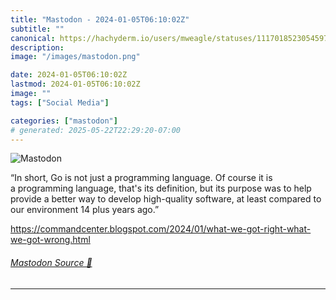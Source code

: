```yaml
---
title: "Mastodon - 2024-01-05T06:10:02Z"
subtitle: ""
canonical: https://hachyderm.io/users/mweagle/statuses/111701852305459733
description:
image: "/images/mastodon.png"

date: 2024-01-05T06:10:02Z
lastmod: 2024-01-05T06:10:02Z
image: ""
tags: ["Social Media"]

categories: ["mastodon"]
# generated: 2025-05-22T22:29:20-07:00
---
```

![Mastodon](/images/mastodon.png)

<p>“In short, Go is not just a programming language. Of course it is a programming language, that&#39;s its definition, but its purpose was to help provide a better way to develop high-quality software, at least compared to our environment 14 plus years ago.”</p><p><a href="https://commandcenter.blogspot.com/2024/01/what-we-got-right-what-we-got-wrong.html" target="_blank" rel="nofollow noopener noreferrer" translate="no"><span class="invisible">https://</span><span class="ellipsis">commandcenter.blogspot.com/202</span><span class="invisible">4/01/what-we-got-right-what-we-got-wrong.html</span></a></p>


###### [Mastodon Source 🐘](https://hachyderm.io/@mweagle/111701852305459733)

___
